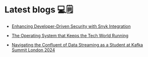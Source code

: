 # Latest blogs 💻🗒️

- [Enhancing Developer-Driven Security with Snyk Integration](https://deepnandre.hashnode.dev/enhancing-developer-driven-security-with-snyk-integration)

- [The Operating System that Keeps the Tech World Running](https://deepnandre.hashnode.dev/the-operating-system-that-keeps-the-tech-world-running)

- [Navigating the Confluent of Data Streaming as a Student at Kafka Summit London 2024](https://deepnandre.hashnode.dev/navigating-the-confluent-of-data-streaming-as-a-student-at-kafka-summit-london-2024)
  
